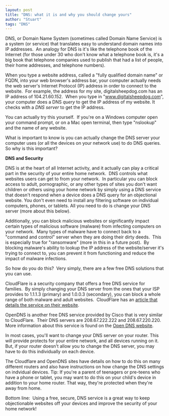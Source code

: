 ```yaml
---
layout: post
title: "DNS: what it is and why you should change yours"
author: "Stuart"
tags: "DNS"
---
```


DNS, or Domain Name System (sometimes called Domain Name Service) is a system (or service) that translates easy to understand domain names into IP addresses.  An analogy for DNS is it's like the telephone book of the Internet (for those under 30 who don't know what a telephone book is, it's a big book that telephone companies used to publish that had a list of people, their home addresses, and telephone numbers).  

When you type a website address, called a "fully qualified domain name" or FQDN, into your web browser's address bar, your computer actually needs the web server's Internet Protocol (IP) address in order to connect to the website.  For example, the address for my site, digitalsheepdog.com has an IP address of 104.21.60.152.  When you type in "www.digitalsheepdog.com", your computer does a DNS <i>query</i> to get the IP address of my website.  It checks with a <i>DNS server</i> to get the IP address.

You can actually try this yourself.  If you're on a Windows computer open your command prompt, or on a Mac open terminal, then type "nslookup" and the name of any website.

What is important to know is you can actually change the DNS server your computer uses (or all the devices on your network use) to do DNS queries.  So why is this important?

<b>DNS and Security</b>

DNS is at the heart of all Internet activity, and it actually can play a critical part in the security of your entire home network.  DNS controls what websites users can get to from your network.  In particular you can block access to adult, pornographic, or any other types of sites you don't want children or others using your home network by simply using a DNS service that doesn't respond when a device does a DNS query for an objectional website.  You don't even need to install any filtering software on individual computers, phones, or tablets.  All you need to do is change your DNS server (more about this below).

Additionally, you can block malicious websites or significantly impact certain types of malicious software (malware) from infecting computers on your network.  Many types of malware have to connect back to a "command and control" server when they are doing their dirty deeds.  This is especially true for "ransomware" (more in this in a future post).  By blocking malware's ability to lookup the IP address of the website/server it's trying to connect to, you can prevent it from functioning and reduce the impact of malware infections.

So how do you do this?  Very simply, there are a few free DNS solutions that you can use.

CloudFlare is a security company that offers a free DNS service for families.  By simply changing your DNS server from the ones that your ISP provides to 1.1.1.3 (primary) and 1.0.0.3 (secondary), you can block a whole range of both malware and adult websites.  CloudFlare has an <a href="https://developers.cloudflare.com/1.1.1.1/1.1.1.1-for-families" target="_blank">article that details the service on their website</a>.

OpenDNS is another free DNS service provided by Cisco that is very similar to CloudFlare.  Their DNS servers are 208.67.222.222 and 208.67.220.220.  More information about this service is found on the [Open DNS website](https://www.opendns.com/setupguide/#familyshield).

In most cases, you'll want to change your DNS server on your router.  This will provide protects for your entire network, and all devices running on it.  But, if your router doesn't allow you to change the DNS server, you may have to do this individually on each device.

The Cloudflare and OpenDNS sites have details on how to do this on many different routers and also have instructions on how change the DNS settings on indvidual devices.  Tip:  If you're a parent of teenagers or pre-teens who have a phone or tablet, you may want to do this on your child's device in addition to your home router.  That way, they're protected when they're away from home.

Bottom line:  Using a free, secure, DNS service is a great way to keep objectionable websites off your devices and improve the security of your home network!
